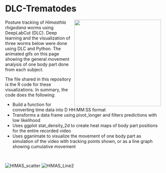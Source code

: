 # DLC-Trematodes

<img align="right" src="https://user-images.githubusercontent.com/15988774/187104924-b8f2c25f-422c-4617-9067-1c42e431bffa.gif" width="280px">

Posture tracking of *Himasthla rhigedana* worms using DeepLabCut (DLC). Deep learning and the visualization of three worms below were done using DLC and Python.
The animated gifs on this page showing the general movement analysis of one body part done from each subject. 

The file shared in this repository is the R code for these visualizations. In summary, the code does the following:
+ Build a function for converting time data into D HH:MM:SS format
+ Transforms a data frame using pivot_longer and filters predictions with low likelihood
+ Uses ggplot stat_density_2d to create heat maps of body part positions for the entire recorded video
+ Uses gganimate to visualize the movement of one body part as simulation of the video with tracking points shown, or as a line graph showing cumulative movement

<br clear="left"/>

![HIMAS_scatter](https://user-images.githubusercontent.com/15988774/187309543-ce6dc4db-24ee-4605-b4fb-f9a3f71e456b.gif)
![HIMAS_Line2](https://user-images.githubusercontent.com/15988774/187309544-0232a5c3-4bd1-4ad6-b1cc-96f5f080ec46.gif)
